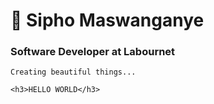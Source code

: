 # 🤖 Sipho Maswanganye
### Software Developer at Labournet
```
Creating beautiful things...
```

```
<h3>HELLO WORLD</h3>
```
